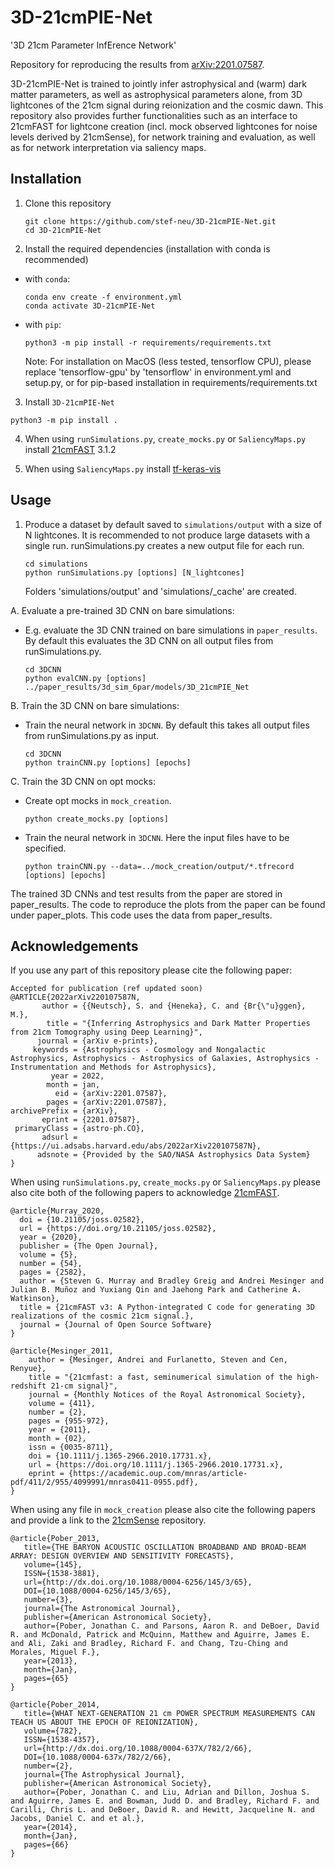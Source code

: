 # 3D-21cmPIE-Net

'3D 21cm Parameter InfErence Network'

Repository for reproducing the results from [arXiv:2201.07587][arXiv:2201.07587].

[arXiv:2201.07587]: https://arxiv.org/abs/2201.07587

3D-21cmPIE-Net is trained to jointly infer astrophysical and (warm) dark matter parameters, as well as astrophysical parameters alone, from 3D lightcones of the 21cm signal during reionization and the cosmic dawn. This repository also provides further functionalities such as an interface to 21cmFAST for lightcone creation (incl. mock observed lightcones for noise levels derived by 21cmSense), for network training and evaluation, as well as for network interpretation via saliency maps.  

Installation
------------
1. Clone this repository
    ```
    git clone https://github.com/stef-neu/3D-21cmPIE-Net.git
    cd 3D-21cmPIE-Net
    ```

2. Install the required dependencies (installation with conda is recommended)

  - with `conda`:
    ```
    conda env create -f environment.yml
    conda activate 3D-21cmPIE-Net
    ```
  - with `pip`:
    ``` 
    python3 -m pip install -r requirements/requirements.txt
    ```

    Note: For installation on MacOS (less tested, tensorflow CPU), please replace 'tensorflow-gpu' by 'tensorflow' in environment.yml and setup.py, or for pip-based installation in requirements/requirements.txt

3. Install `3D-21cmPIE-Net`

  ```
  python3 -m pip install .
  ```
  
4. When using `runSimulations.py`, `create_mocks.py` or `SaliencyMaps.py` install [21cmFAST][21cmFAST] 3.1.2

5. When using `SaliencyMaps.py` install [tf-keras-vis][tf-keras-vis]

[21cmFAST]: https://github.com/21cmfast/21cmFAST
[tf-keras-vis]: https://github.com/keisen/tf-keras-vis
[21cmSense]: https://github.com/jpober/21cmSense

Usage
-----
1. Produce a dataset by default saved to `simulations/output` with a size of N lightcones. It is recommended to not produce large datasets with a single run. runSimulations.py creates a new output file for each run.
    ```
    cd simulations
    python runSimulations.py [options] [N_lightcones]
    ```
    Folders 'simulations/output' and 'simulations/_cache' are created. 
    
A. Evaluate a pre-trained 3D CNN on bare simulations:
   - E.g. evaluate the 3D CNN trained on bare simulations in `paper_results`. By default this evaluates the 3D CNN on all output files from runSimulations.py.
       ```
       cd 3DCNN
       python evalCNN.py [options] ../paper_results/3d_sim_6par/models/3D_21cmPIE_Net
       ```
    
B. Train the 3D CNN on bare simulations:
   - Train the neural network in `3DCNN`. By default this takes all output files from runSimulations.py as input.
       ```
       cd 3DCNN
       python trainCNN.py [options] [epochs]
       ```
        
C. Train the 3D CNN on opt mocks:
  - Create opt mocks in `mock_creation`.
    ```
    python create_mocks.py [options]
    ```
  - Train the neural network in `3DCNN`. Here the input files have to be specified.
    ```
    python trainCNN.py --data=../mock_creation/output/*.tfrecord [options] [epochs]
    ```
The trained 3D CNNs and test results from the paper are stored in paper_results. The code to reproduce the plots from the paper can be found under paper_plots. This code uses the data from paper_results.

Acknowledgements
-----------------
If you use any part of this repository please cite the following paper:
```
Accepted for publication (ref updated soon)
@ARTICLE{2022arXiv220107587N,
       author = {{Neutsch}, S. and {Heneka}, C. and {Br{\"u}ggen}, M.},
        title = "{Inferring Astrophysics and Dark Matter Properties from 21cm Tomography using Deep Learning}",
      journal = {arXiv e-prints},
     keywords = {Astrophysics - Cosmology and Nongalactic Astrophysics, Astrophysics - Astrophysics of Galaxies, Astrophysics - Instrumentation and Methods for Astrophysics},
         year = 2022,
        month = jan,
          eid = {arXiv:2201.07587},
        pages = {arXiv:2201.07587},
archivePrefix = {arXiv},
       eprint = {2201.07587},
 primaryClass = {astro-ph.CO},
       adsurl = {https://ui.adsabs.harvard.edu/abs/2022arXiv220107587N},
      adsnote = {Provided by the SAO/NASA Astrophysics Data System}
}
```
When using `runSimulations.py`, `create_mocks.py` or `SaliencyMaps.py` please also cite both of the following papers to acknowledge [21cmFAST][21cmFAST].
    
```
@article{Murray_2020,
  doi = {10.21105/joss.02582},
  url = {https://doi.org/10.21105/joss.02582},
  year = {2020},
  publisher = {The Open Journal},
  volume = {5},
  number = {54},
  pages = {2582},
  author = {Steven G. Murray and Bradley Greig and Andrei Mesinger and Julian B. Muñoz and Yuxiang Qin and Jaehong Park and Catherine A. Watkinson},
  title = {21cmFAST v3: A Python-integrated C code for generating 3D realizations of the cosmic 21cm signal.},
  journal = {Journal of Open Source Software}
}
```

```
@article{Mesinger_2011,
    author = {Mesinger, Andrei and Furlanetto, Steven and Cen, Renyue},
    title = "{21cmfast: a fast, seminumerical simulation of the high-redshift 21-cm signal}",
    journal = {Monthly Notices of the Royal Astronomical Society},
    volume = {411},
    number = {2},
    pages = {955-972},
    year = {2011},
    month = {02},
    issn = {0035-8711},
    doi = {10.1111/j.1365-2966.2010.17731.x},
    url = {https://doi.org/10.1111/j.1365-2966.2010.17731.x},
    eprint = {https://academic.oup.com/mnras/article-pdf/411/2/955/4099991/mnras0411-0955.pdf},
}
```
When using any file in `mock_creation` please also cite the following papers and provide a link to the [21cmSense][21cmSense] repository.

```
@article{Pober_2013,
   title={THE BARYON ACOUSTIC OSCILLATION BROADBAND AND BROAD-BEAM ARRAY: DESIGN OVERVIEW AND SENSITIVITY FORECASTS},
   volume={145},
   ISSN={1538-3881},
   url={http://dx.doi.org/10.1088/0004-6256/145/3/65},
   DOI={10.1088/0004-6256/145/3/65},
   number={3},
   journal={The Astronomical Journal},
   publisher={American Astronomical Society},
   author={Pober, Jonathan C. and Parsons, Aaron R. and DeBoer, David R. and McDonald, Patrick and McQuinn, Matthew and Aguirre, James E. and Ali, Zaki and Bradley, Richard F. and Chang, Tzu-Ching and Morales, Miguel F.},
   year={2013},
   month={Jan},
   pages={65}
}
```

```
@article{Pober_2014,
   title={WHAT NEXT-GENERATION 21 cm POWER SPECTRUM MEASUREMENTS CAN TEACH US ABOUT THE EPOCH OF REIONIZATION},
   volume={782},
   ISSN={1538-4357},
   url={http://dx.doi.org/10.1088/0004-637X/782/2/66},
   DOI={10.1088/0004-637x/782/2/66},
   number={2},
   journal={The Astrophysical Journal},
   publisher={American Astronomical Society},
   author={Pober, Jonathan C. and Liu, Adrian and Dillon, Joshua S. and Aguirre, James E. and Bowman, Judd D. and Bradley, Richard F. and Carilli, Chris L. and DeBoer, David R. and Hewitt, Jacqueline N. and Jacobs, Daniel C. and et al.},
   year={2014},
   month={Jan},
   pages={66}
}
```

